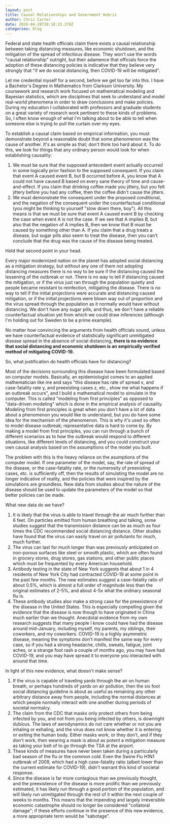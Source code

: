 ```yaml
---
layout: post
title: Causal Relationships and Government Hubris
author: Chris Carter
date: 2020-04-28T20:18:23.278Z
categories: blog
---
```

Federal and state health officials claim there exists a causal relationship between taking distancing measures, like economic shutdown, and the mitigation of the spread of infectious disease. They won't use the words "causal relationship" outright, but their adamence that officials force the adoption of these distancing policies is indicative that they believe very strongly that "if we do social distancing, then COVID-19 will be mitigated". 

Let me credential myself for a second, before we get too far into this. I have a Bachelor's Degree in Mathematics from Clarkson University. My coursework and research work focused on mathematical modeling and Bayesian statistics, which are disciplines that seek to understand and model real-world phenomena in order to draw conclusions and make policies. During my education I collaborated with professors and graduate students on a great variety of research work pertinent to these kinds of problems. So, I often know enough of what I'm talking about to be able to tell when someone else is trying to pull the curtain over my eyes.

To establish a causal claim based on empirical information, you must demonstrate beyond a reasonable doubt that some phenomenon was the cause of another. It's as simple as that; don't think too hard about it. To do this, we look for things that any ordinary person would look for when establishing causality:

1. We must be sure that the supposed antecedent event actually occurred in some logically prior fashion to the supposed consequent. If you claim that event A caused event B, but B occurred before A, you know that A could not have caused B based on every sane theory of time and cause-and-effect. If you claim that drinking coffee made you jittery, but you felt jittery before you had any coffee, then the coffee didn't cause the jitters.
2. We must demonstrate the consequent under the proposed conditional, and the negation of the consequent under the counterfactual conditional (you might be thinking to yourself "slow down there, boy"). All this means is that we must be sure that event A caused event B by checking the case when event A is not the case. If we see that A implies B, but also that the negation of A implies B, then we know that B must be caused by something other than A. If you claim that a drug treats a disease, but sugar pills also seem to treat the disease, then you can't conclude that the drug was the cause of the disease being treated.

Hold that second point in your head.

Every major modernized nation on the planet has adopted social distancing as a mitigation strategy, but without any one of them not adopting distancing measures there is no way to be sure if the distancing caused the lessening of the outbreak or not. There is no way to tell if distancing caused the mitigation, or if the virus just ran through the population quietly and people became resistant to reinfection, mitigating the disease. There is no way to tell if the initial projections were accurate and distancing caused mitigation, or if the initial projections were blown way out of proportion and the virus spread through the population as it normally would have without distancing. We don't have any sugar pills, and thus, we don't have a reliable counterfactual situation yet from which we could draw inferences (although I'm holding out for Sweden to be a prime example). 

No matter how convincing the arguments from health officials sound, unless we have counterfactual evidence of statistically significant unmitigated disease spread in the absence of social distancing, **there is no evidence that social distancing and economic shutdown is an empirically verified method of mitigating COVID-19.**

So, what justification do health officials have for distancing? 

Most of the decisions surrounding this disease have been formulated based on computer models. Basically, an epidemiologist comes to an applied mathematician like me and says "this disease has rate of spread x, and case-fatality rate y, and preexisting cases z, etc., show me what happens if an outbreak occurs", and I build a mathematical model to simulate in the computer. This is called "modeling from first principles" as opposed to "data-driven modeling" which is done in the empirical analysis of causality. Modeling from first principles is great when you don't have a lot of data about a phenomenon you would like to understand, but you do have some idea for the mechanism of the phenomenon. This is why it's used so often to model disease outbreak; representative data is hard to come by. By making a model from first principles, you can run through a bunch of different scenarios as to how the outbreak would respond to different situations, like different levels of distancing, and you could construct your own causal analysis based on the assumptions of the model you built.

The problem with this is the heavy reliance on the asumptions of the computer model. If one parameter of the model, say, the rate of spread of the disease, or the case-fatality rate, or the numerosity of preexisting cases, etc. is sufficiently off, then the results of simulating the model are no longer indicative of reality, and the policies that were inspired by the simulations are groundless. New data from studies about the nature of the disease should be used to update the parameters of the model so that better policies can be made. 

What new data do we have?

1. It is likely that the virus is able to travel through the air much further than 6 feet. On particles emitted from human breathing and talking, some studies suggest that the transmission distance can be as much as four times the CDC recommended social distancing distance. Other studies have found that the virus can easily travel on air pollutants for much, much further. 
2. The virus can last for much longer than was previously anticipated on non-porous surfaces like steel or smooth plastic, which are often found in grocery stores, drug stores, gas stations, and other public places which must be frequented by every American household.
3. Antibody testing in the state of New York suggests that about 1 in 4 residents of New York City had contracted COVID-19 at some point in the past few months. The new estimates suggest a case-fatality ratio of about 0.5%, which is almost a full order of magnitude less than the original estimates of 2-5%, and about 4-5x what the ordinary seasonal flu is. 
4. These antibody studies also make a strong case for the preexistence of the disease in the United States. This is especially compelling given the evidence that the disease is now though to have originated in China much earlier than we thought. Anecdotal evidence from my own research suggests that many people I know could have had the disease around mid-January, including myself, my parents, my siblings, their coworkers, and my coworkers. COVID-19 is a highly asymmetric disease, meaning the symptoms don't manifest the same way for every case, so if you had a strong headache, chills, sweats, fatigue, joint aches, or a strange foot rash a couple of months ago, you may have had COVID-19, and you may have spread it to everyone you interacted with around that time. 

In light of this new evidence, what doesn't make sense?

1. If the virus is capable of traveling yards through the air on human breath, or perhaps hundreds of yards on air pollution, then the six foot social distancing guideline is about as useful as remaining any other arbitrary distance away from people, including the normal distances at which people normally interact with one another during periods of societal normalcy. 
2. The claim from the CDC that masks only protect others from being infected by you, and not from you being infected by others, is downright dubious. The laws of aerodynamics do not care whether or not you are inhaling or exhaling, and the virus does not know whether it is entering or exiting the human body. Either masks work, or they don't, and if they don't work, then wearing a mask is about as potent a mitigation measure as taking your belt of to go through the TSA at the airport.
3. These kinds of measures have never been taken during a particularly bad season of the flu or the common cold. Even the Swine Flu H1N1 outbreak of 2009, which had a high case-fatality ratio (albeit lower than the current estimate for COVID-19), didn't warrant this kind of societal response. 
4. Since the disease is far more contagious than we previously thought, and the preexistence of the disease is more prolific than we previously estimated, it has likely run through a good portion of the population, and will likely run unmitigated through the rest of it within the next couple of weeks to months. This means that the impending and largely irreversible economic catastrophe should no longer be considered "collatoral damage"; if these efforts continue in the presence of this new evidence, a more appropriate term would be "sabotage".